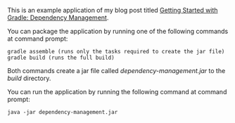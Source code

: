 This is an example application of my blog post titled [Getting Started with Gradle: Dependency Management](http://www.petrikainulainen.net/programming/gradle/getting-started-with-gradle-dependency-management/).

You can package the application by running one of the following commands at command prompt:

    gradle assemble (runs only the tasks required to create the jar file)
    gradle build (runs the full build)

Both commands create a jar file called _dependency-management.jar_ to the _build_ directory.
    
You can run the application by running the following command at command prompt:

    java -jar dependency-management.jar
